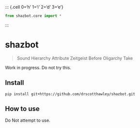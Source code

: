 
::: {.cell 0=‘h’ 1=‘i’ 2=‘d’ 3=‘e’}

``` python
from shazbot.core import *
```

:::

# shazbot

> Sound Hierarchy Attribute Zeitgeist Before Oligarchy Take

Work in progress. Do not try this.

## Install

    pip install git+https://github.com/drscotthawley/shazbot.git

## How to use

Do Not attempt to use.
